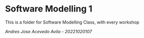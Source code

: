 # Software Modelling 1
This is a folder for Software Modelling Class, with every workshop

_Andres Jose Acevedo Avila - 20221020107_
